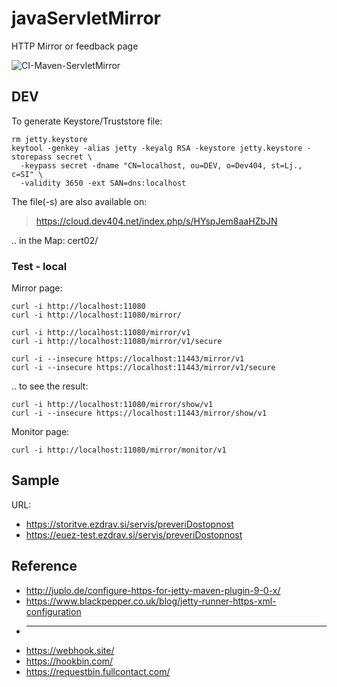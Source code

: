 # javaServletMirror
HTTP Mirror or feedback page

![CI-Maven-ServletMirror](https://github.com/bostjans/javaServletMirror/workflows/CI-Maven-ServletMirror/badge.svg)

## DEV

To generate Keystore/Truststore file:
```
rm jetty.keystore
keytool -genkey -alias jetty -keyalg RSA -keystore jetty.keystore -storepass secret \
  -keypass secret -dname "CN=localhost, ou=DEV, o=Dev404, st=Lj., c=SI" \
  -validity 3650 -ext SAN=dns:localhost
```

The file(-s) are also available on:
> https://cloud.dev404.net/index.php/s/HYspJem8aaHZbJN

.. in the Map: cert02/


### Test - local

Mirror page:
```
curl -i http://localhost:11080
curl -i http://localhost:11080/mirror/
```
```
curl -i http://localhost:11080/mirror/v1
curl -i http://localhost:11080/mirror/v1/secure

curl -i --insecure https://localhost:11443/mirror/v1
curl -i --insecure https://localhost:11443/mirror/v1/secure
```

.. to see the result:
```
curl -i http://localhost:11080/mirror/show/v1
curl -i --insecure https://localhost:11443/mirror/show/v1
```


Monitor page:
```
curl -i http://localhost:11080/mirror/monitor/v1
```


## Sample

URL:
* https://storitve.ezdrav.si/servis/preveriDostopnost
* https://euez-test.ezdrav.si/servis/preveriDostopnost


## Reference

* http://juplo.de/configure-https-for-jetty-maven-plugin-9-0-x/
* https://www.blackpepper.co.uk/blog/jetty-runner-https-xml-configuration
* ----
* https://webhook.site/
* https://hookbin.com/
* https://requestbin.fullcontact.com/
